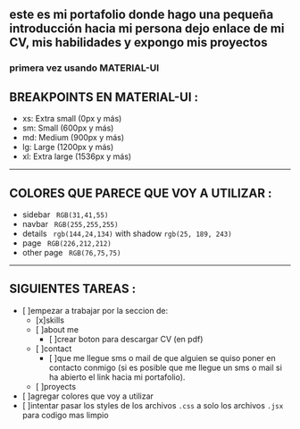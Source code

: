  este es mi portafolio donde hago una pequeña introducción hacia mi persona dejo enlace de mi CV, mis habilidades y expongo mis proyectos 
---

### primera vez usando MATERIAL-UI

## BREAKPOINTS EN MATERIAL-UI :

- xs: Extra small (0px y más)
- sm: Small (600px y más)
- md: Medium (900px y más)
- lg: Large (1200px y más)
- xl: Extra large (1536px y más)


---

## COLORES QUE PARECE QUE VOY A UTILIZAR :


- sidebar 
``` RGB(31,41,55)``` 
- navbar 
``` RGB(255,255,255)``` 
- details 
``` rgb(144,24,134)```  with shadow ```rgb(25, 189, 243)``` 
- page 
``` RGB(226,212,212)``` 
- other page 
``` RGB(76,75,75)``` 

---


## SIGUIENTES TAREAS :

- [ ]empezar a trabajar por la seccion de:
    - [x]skills
    - [ ]about me 
        - [ ]crear boton para descargar CV (en pdf)
    - [ ]contact
        - [ ]que me llegue sms o mail de que alguien se quiso poner en contacto conmigo (si es posible que me llegue un sms o mail si ha abierto el link hacia mi portafolio).
    - [ ]proyects
- [ ]agregar colores que voy a utilizar
- [ ]intentar pasar los styles de los archivos ```.css``` a solo los archivos ```.jsx``` para codigo mas limpio

